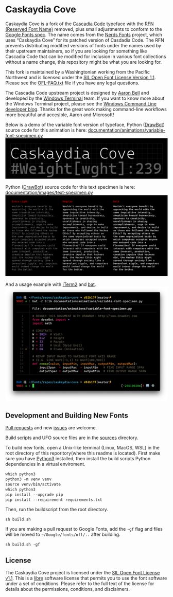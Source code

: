 # Caskaydia Cove
Caskaydia Cove is a fork of the [Cascadia Code](https://github.com/microsoft/cascadia-code) typeface with the [RFN (Reserved Font Name)](https://scripts.sil.org/cms/scripts/page.php?site_id=nrsi&id=OFL_web_fonts_and_RFNs) removed, plus small adjustments to conform to the [Google Fonts spec](https://github.com/googlefonts/gf-docs/tree/master/Spec). The name comes from the [Nerds Fonts](https://github.com/ryanoasis/nerd-fonts) project, which uses “Caskaydia Cove” for its patched version of Casdadia Code. The RFN prevents distributing modified versions of fonts under the names used by their upstream maintainers, so if you are looking for something like Cascadia Code that can be modified for inclusion in various font collections without a name change, this repository might be what you are looking for.

This fork is maintained by a Washingtonian working from the Pacific Northwest and is licensed under the [SIL Open Font License Version 1.1](OFL.txt). Please see the [OFL-FAQ.txt](OFL-FAQ.txt) file if you have any legal questions.

The Cascadia Code upstream project is designed by [Aaron Bell](https://www.sajatypeworks.com/) and developed by the [Windows Terminal](https://github.com/microsoft/terminal) team. If you want to know more about the Windows Terminal project, please see the [Windows Command Line developer blog](https://devblogs.microsoft.com/commandline/). Thanks for the great work making command-line workflows more beautiful and accesible, Aaron and Microsoft!

Below is a demo of the variable font version of typeface, Python ([DrawBot](https://www.drawbot.com)) source code for this animation is here: [documentation/animations/variable-font-specimen.py](documentation/animations/variable-font-specimen.py)
![Variable Font Example](documentation/animations/variable-font-specimen.gif)

Python ([DrawBot](https://www.drawbot.com)) source code for this text specimen is here: [documentation/images/text-specimen.py](documentation/images/text-specimen.py)
![Text Example](documentation/images/text-specimen.png)

And a usage example with [iTerm2](https://github.com/gnachman/iTerm2) and [bat](https://github.com/sharkdp/bat).
![Screenshot](documentation/screenshots/screenshot.png)

## Development and Building New Fonts

[Pull requests](https://github.com/eliheuer/caskaydia-cove/pulls) and new [issues](https://github.com/eliheuer/caskaydia-cove/issues) are welcome.

Build scripts and UFO source files are in the [sources](sources) directory.

To build new fonts, open a Unix-like terminal (Linux, MacOS, WSL) in the root directory of this reporitory(where this readme is located). First make sure you have [Python3](https://www.python.org/) installed, then install the build scripts Python dependencies in a virtual enviroment.
```
which python3
python3 -m venv venv
source venv/bin/activate
which python3
pip install --upgrade pip
pip install --requirement requirements.txt
```
Then, run the buildscript from the root directory.
```
sh build.sh
```
If you are making a pull request to Google Fonts, add the `-gf` flag and files will be moved to `~/Google/fonts/ofl/..` after building.
```
sh build.sh -gf
```

## License

The Caskaydia Cove project is licensed under the [SIL Open Font License v1.1](OFL.txt).  This is a [libre](https://en.wikipedia.org/wiki/Free_software) software license that permits you to use the font software under a set of conditions. Please refer to the full text of the license for details about the permissions, conditions, and disclaimers.
